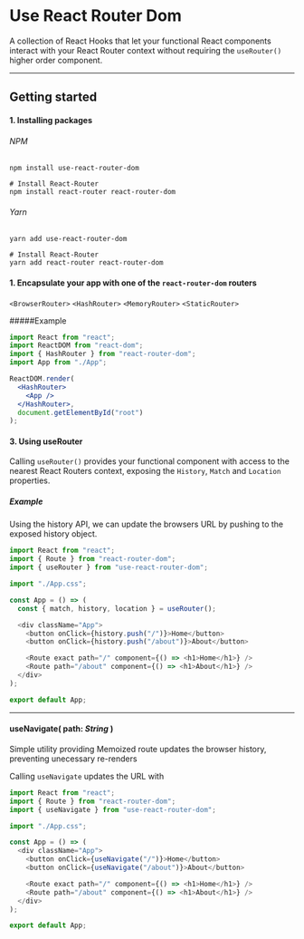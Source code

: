 # Use React Router Dom

A collection of React Hooks that let your functional React components interact with your React Router context without requiring the `useRouter()` higher order component.

---

## Getting started

#### 1. Installing packages

###### NPM

```
npm install use-react-router-dom

# Install React-Router
npm install react-router react-router-dom
```

###### Yarn

```
yarn add use-react-router-dom

# Install React-Router
yarn add react-router react-router-dom
```

#### 1. Encapsulate your app with one of the `react-router-dom` routers

`<BrowserRouter>` `<HashRouter>` `<MemoryRouter>` `<StaticRouter>`

#####Example

```jsx
import React from "react";
import ReactDOM from "react-dom";
import { HashRouter } from "react-router-dom";
import App from "./App";

ReactDOM.render(
  <HashRouter>
    <App />
  </HashRouter>,
  document.getElementById("root")
);
```

#### 3. Using useRouter

Calling `useRouter()` provides your functional component with access to the nearest React Routers context, exposing the `History`, `Match` and `Location` properties.

##### Example

Using the history API, we can update the browsers URL by pushing to the exposed history object.

```javascript
import React from "react";
import { Route } from "react-router-dom";
import { useRouter } from "use-react-router-dom";

import "./App.css";

const App = () => (
  const { match, history, location } = useRouter();

  <div className="App">
    <button onClick={history.push("/")}>Home</button>
    <button onClick={history.push("/about")}>About</button>

    <Route exact path="/" component={() => <h1>Home</h1>} />
    <Route path="/about" component={() => <h1>About</h1>} />
  </div>
);

export default App;
```

---

#### useNavigate( path: _String_ )

Simple utility providing Memoized route updates the browser history, preventing unecessary re-renders

Calling `useNavigate` updates the URL with

```javascript
import React from "react";
import { Route } from "react-router-dom";
import { useNavigate } from "use-react-router-dom";

import "./App.css";

const App = () => (
  <div className="App">
    <button onClick={useNavigate("/")}>Home</button>
    <button onClick={useNavigate("/about")}>About</button>

    <Route exact path="/" component={() => <h1>Home</h1>} />
    <Route path="/about" component={() => <h1>About</h1>} />
  </div>
);

export default App;
```
